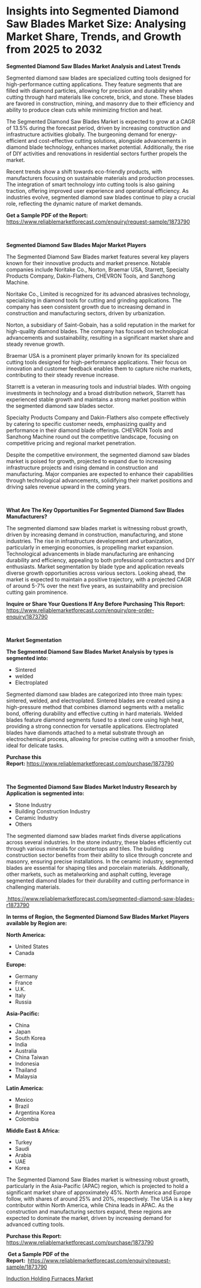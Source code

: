 <p><h1>Insights into Segmented Diamond Saw Blades Market Size: Analysing Market Share, Trends, and Growth from 2025 to 2032</h1></p><p><strong>Segmented Diamond Saw Blades Market Analysis and Latest Trends</strong></p>
<p><p>Segmented diamond saw blades are specialized cutting tools designed for high-performance cutting applications. They feature segments that are filled with diamond particles, allowing for precision and durability when cutting through hard materials like concrete, brick, and stone. These blades are favored in construction, mining, and masonry due to their efficiency and ability to produce clean cuts while minimizing friction and heat.</p><p>The Segmented Diamond Saw Blades Market is expected to grow at a CAGR of 13.5% during the forecast period, driven by increasing construction and infrastructure activities globally. The burgeoning demand for energy-efficient and cost-effective cutting solutions, alongside advancements in diamond blade technology, enhances market potential. Additionally, the rise of DIY activities and renovations in residential sectors further propels the market. </p><p>Recent trends show a shift towards eco-friendly products, with manufacturers focusing on sustainable materials and production processes. The integration of smart technology into cutting tools is also gaining traction, offering improved user experience and operational efficiency. As industries evolve, segmented diamond saw blades continue to play a crucial role, reflecting the dynamic nature of market demands.</p></p>
<p><strong>Get a Sample PDF of the Report:&nbsp;</strong> <a href="https://www.reliablemarketforecast.com/enquiry/request-sample/1873790?utm_campaign=2723&utm_medium=2&utm_source=Github&utm_content=ia&utm_term=08042025&utm_id=segmented-diamond-saw-blades">https://www.reliablemarketforecast.com/enquiry/request-sample/1873790</a></p>
<p>&nbsp;</p>
<p><strong>Segmented Diamond Saw Blades Major Market Players</strong></p>
<p><p>The Segmented Diamond Saw Blades market features several key players known for their innovative products and market presence. Notable companies include Noritake Co., Norton, Braemar USA, Starrett, Specialty Products Company, Dakin-Flathers, CHEVRON Tools, and Sanzhong Machine.</p><p>Noritake Co., Limited is recognized for its advanced abrasives technology, specializing in diamond tools for cutting and grinding applications. The company has seen consistent growth due to increasing demand in construction and manufacturing sectors, driven by urbanization.</p><p>Norton, a subsidiary of Saint-Gobain, has a solid reputation in the market for high-quality diamond blades. The company has focused on technological advancements and sustainability, resulting in a significant market share and steady revenue growth.</p><p>Braemar USA is a prominent player primarily known for its specialized cutting tools designed for high-performance applications. Their focus on innovation and customer feedback enables them to capture niche markets, contributing to their steady revenue increase.</p><p>Starrett is a veteran in measuring tools and industrial blades. With ongoing investments in technology and a broad distribution network, Starrett has experienced stable growth and maintains a strong market position within the segmented diamond saw blades sector.</p><p>Specialty Products Company and Dakin-Flathers also compete effectively by catering to specific customer needs, emphasizing quality and performance in their diamond blade offerings. CHEVRON Tools and Sanzhong Machine round out the competitive landscape, focusing on competitive pricing and regional market penetration.</p><p>Despite the competitive environment, the segmented diamond saw blades market is poised for growth, projected to expand due to increasing infrastructure projects and rising demand in construction and manufacturing. Major companies are expected to enhance their capabilities through technological advancements, solidifying their market positions and driving sales revenue upward in the coming years.</p></p>
<p>&nbsp;</p>
<p><strong>What Are The Key Opportunities For Segmented Diamond Saw Blades Manufacturers?</strong></p>
<p><p>The segmented diamond saw blades market is witnessing robust growth, driven by increasing demand in construction, manufacturing, and stone industries. The rise in infrastructure development and urbanization, particularly in emerging economies, is propelling market expansion. Technological advancements in blade manufacturing are enhancing durability and efficiency, appealing to both professional contractors and DIY enthusiasts. Market segmentation by blade type and application reveals diverse growth opportunities across various sectors. Looking ahead, the market is expected to maintain a positive trajectory, with a projected CAGR of around 5-7% over the next five years, as sustainability and precision cutting gain prominence.</p></p>
<p><strong>Inquire or Share Your Questions If Any Before Purchasing This Report:</strong> <a href="https://www.reliablemarketforecast.com/enquiry/pre-order-enquiry/1873790?utm_campaign=2723&utm_medium=2&utm_source=Github&utm_content=ia&utm_term=08042025&utm_id=segmented-diamond-saw-blades">https://www.reliablemarketforecast.com/enquiry/pre-order-enquiry/1873790</a></p>
<p>&nbsp;</p>
<p><strong>Market Segmentation</strong></p>
<p><strong>The Segmented Diamond Saw Blades Market Analysis by types is segmented into:</strong></p>
<p><ul><li>Sintered</li><li>welded</li><li>Electroplated</li></ul></p>
<p><p>Segmented diamond saw blades are categorized into three main types: sintered, welded, and electroplated. Sintered blades are created using a high-pressure method that combines diamond segments with a metallic bond, offering durability and effective cutting in hard materials. Welded blades feature diamond segments fused to a steel core using high heat, providing a strong connection for versatile applications. Electroplated blades have diamonds attached to a metal substrate through an electrochemical process, allowing for precise cutting with a smoother finish, ideal for delicate tasks.</p></p>
<p><strong>Purchase this Report:&nbsp;</strong><a href="https://www.reliablemarketforecast.com/purchase/1873790?utm_campaign=2723&utm_medium=2&utm_source=Github&utm_content=ia&utm_term=08042025&utm_id=segmented-diamond-saw-blades">https://www.reliablemarketforecast.com/purchase/1873790</a></p>
<p>&nbsp;</p>
<p><strong>The Segmented Diamond Saw Blades Market Industry Research by Application is segmented into:</strong></p>
<p><ul><li>Stone Industry</li><li>Building Construction Industry</li><li>Ceramic Industry</li><li>Others</li></ul></p>
<p><p>The segmented diamond saw blades market finds diverse applications across several industries. In the stone industry, these blades efficiently cut through various minerals for countertops and tiles. The building construction sector benefits from their ability to slice through concrete and masonry, ensuring precise installations. In the ceramic industry, segmented blades are essential for shaping tiles and porcelain materials. Additionally, other markets, such as metalworking and asphalt cutting, leverage segmented diamond blades for their durability and cutting performance in challenging materials.</p></p>
<p><a href="https://www.reliablemarketforecast.com/segmented-diamond-saw-blades-r1873790?utm_campaign=2723&utm_medium=2&utm_source=Github&utm_content=ia&utm_term=08042025&utm_id=segmented-diamond-saw-blades">&nbsp;https://www.reliablemarketforecast.com/segmented-diamond-saw-blades-r1873790</a></p>
<p><strong>In terms of Region, the Segmented Diamond Saw Blades Market Players available by Region are:</strong></p>
<p>
    <p> <strong> North America: </strong>
        <ul>
            <li>United States</li>
            <li>Canada</li>
        </ul>
        </p> 
    <p> <strong> Europe: </strong>
        <ul>
            <li>Germany</li>
            <li>France</li>
            <li>U.K.</li>
            <li>Italy</li>
            <li>Russia</li>
        </ul>
        </p> 
    <p> <strong> Asia-Pacific: </strong>
        <ul>
            <li>China</li>
            <li>Japan</li>
            <li>South Korea</li>
            <li>India</li>
            <li>Australia</li>
            <li>China Taiwan</li>
            <li>Indonesia</li>
            <li>Thailand</li>
            <li>Malaysia</li>
        </ul>
        </p> 
    <p> <strong> Latin America: </strong>
        <ul>
            <li>Mexico</li>
            <li>Brazil</li>
            <li>Argentina Korea</li>
            <li>Colombia</li>
        </ul>
        </p> 
    <p> <strong> Middle East & Africa: </strong>
        <ul>
            <li>Turkey</li>
            <li>Saudi</li>
            <li>Arabia</li>
            <li>UAE</li>
            <li>Korea</li>
        </ul>
    </p>
    </p>
<p><p>The Segmented Diamond Saw Blades market is witnessing robust growth, particularly in the Asia-Pacific (APAC) region, which is projected to hold a significant market share of approximately 45%. North America and Europe follow, with shares of around 25% and 20%, respectively. The USA is a key contributor within North America, while China leads in APAC. As the construction and manufacturing sectors expand, these regions are expected to dominate the market, driven by increasing demand for advanced cutting tools.</p></p>
<p><strong>Purchase this Report: </strong><a href="https://www.reliablemarketforecast.com/purchase/1873790?utm_campaign=2723&utm_medium=2&utm_source=Github&utm_content=ia&utm_term=08042025&utm_id=segmented-diamond-saw-blades">https://www.reliablemarketforecast.com/purchase/1873790</a></p>
<p>&nbsp;<strong>Get a Sample PDF of the Report:&nbsp;&nbsp;</strong><a href="https://www.reliablemarketforecast.com/enquiry/request-sample/1873790?utm_campaign=2723&utm_medium=2&utm_source=Github&utm_content=ia&utm_term=08042025&utm_id=segmented-diamond-saw-blades">https://www.reliablemarketforecast.com/enquiry/request-sample/1873790</a></p>
<p><strong></strong></p>
<p><p><a href="https://github.com/danikabiele541/Market-Research-Report-List-1/blob/main/induction-holding-furnaces-market.md?utm_campaign=2723&utm_medium=2&utm_source=Github&utm_content=ia&utm_term=08042025&utm_id=segmented-diamond-saw-blades">Induction Holding Furnaces Market</a></p></p>